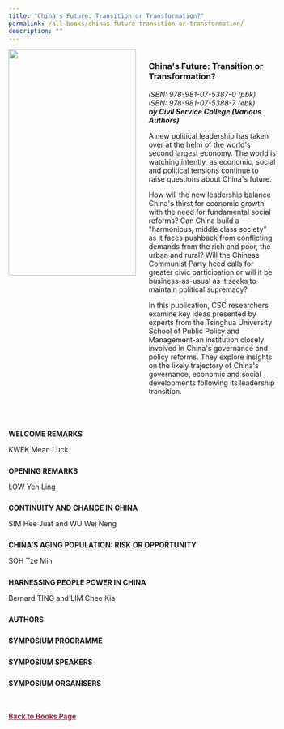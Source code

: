 ```yaml
---
title: "China's Future: Transition or Transformation?"
permalink: /all-books/chinas-future-transition-or-transformation/
description: ""
---
```

<style>


.grid-container {
	display: grid;
	grid-template-columns: 50% 50%;
	grid-gap: 5%
	}
	
img {
		object-fit: contain;
		width: 100%;
		height: 80%;
	}	

.chapter-divider {
	margin-top: 5%;
	}	
	
.back a
{
	color: #9f2943;
	font-weight: bold;
	
}	


</style>

<div class="grid-container">
	<div class="grid-child"><img src=""></div>
	<div class="grid-child">
		<h3>China's Future: Transition or Transformation?</h3>
		<i>ISBN: 978-981-07-5387-0 (pbk)</i><br>
		<i>ISBN: 978-981-07-5388-7 (ebk)</i><br>
		<b><i>by Civil Service College (Various Authors)</i></b>
		<p>A new political leadership has taken over at the helm of the world's second largest economy. The world is watching intently, as economic, social and political tensions continue to raise questions about China's future. <br>

How will the new leadership balance China's thirst for economic growth with the need for fundamental social reforms? Can China build a "harmonious, middle class society" as it faces pushback from conflicting demands from the rich and poor, the urban and rural? Will the Chinese Communist Party heed calls for greater civic participation or will it be business-as-usual as it seeks to maintain political supremacy? <br>

In this publication, CSC researchers examine key ideas presented by experts from the Tsinghua University School of Public Policy and Management-an institution closely involved in China's governance and policy reforms. They explore insights on the likely trajectory of China's governance, economic and social developments following its leadership transition.</p>
	</div>

</div>

<div>

<div class="chapter-divider">
<p><b>WELCOME REMARKS</b></p>
KWEK Mean Luck
</div>
	
<div class="chapter-divider">
<p><b>OPENING REMARKS</b></p>
LOW Yen Ling
</div>
		
<div class="chapter-divider">
<p><b>CONTINUITY AND CHANGE IN CHINA</b></p>
SIM Hee Juat and WU Wei Neng
</div>
	
<div class="chapter-divider">
<p><b>CHINA'S AGING POPULATION: RISK OR OPPORTUNITY</b></p>
SOH Tze Min
</div>
	
<div class="chapter-divider">
<p><b>HARNESSING PEOPLE POWER IN CHINA</b></p>
Bernard TING and LIM Chee Kia
</div>
	
<div class="chapter-divider">
<p><b>AUTHORS</b></p>

</div>
	
<div class="chapter-divider">
<p><b>SYMPOSIUM PROGRAMME</b></p>

</div>	
	
<div class="chapter-divider">
<p><b>SYMPOSIUM SPEAKERS</b></p>

</div>

<div class="chapter-divider">
<p><b>SYMPOSIUM ORGANISERS</b></p>

</div>





</div>



<br>
<br>
<div class="back">
<a href="/books/">Back to Books Page</a>	

</div>